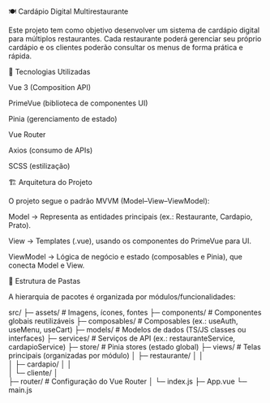 🍽️ Cardápio Digital Multirestaurante

Este projeto tem como objetivo desenvolver um sistema de cardápio digital para múltiplos restaurantes.
Cada restaurante poderá gerenciar seu próprio cardápio e os clientes poderão consultar os menus de forma prática e rápida.

🚀 Tecnologias Utilizadas

Vue 3 (Composition API)

PrimeVue (biblioteca de componentes UI)

Pinia (gerenciamento de estado)

Vue Router

Axios (consumo de APIs)

SCSS (estilização)

🏗️ Arquitetura do Projeto

O projeto segue o padrão MVVM (Model–View–ViewModel):

Model → Representa as entidades principais (ex.: Restaurante, Cardapio, Prato).

View → Templates (.vue), usando os componentes do PrimeVue para UI.

ViewModel → Lógica de negócio e estado (composables e Pinia), que conecta Model e View.

📂 Estrutura de Pastas

A hierarquia de pacotes é organizada por módulos/funcionalidades:

src/
 ├─ assets/                  # Imagens, ícones, fontes
 ├─ components/              # Componentes globais reutilizáveis
 ├─ composables/             # Composables (ex.: useAuth, useMenu, useCart)
 ├─ models/                  # Modelos de dados (TS/JS classes ou interfaces)
 ├─ services/                # Serviços de API (ex.: restauranteService, cardapioService)
 ├─ store/                   # Pinia stores (estado global)
 ├─ views/                   # Telas principais (organizadas por módulo)
 │   ├─ restaurante/
 │   │    
 │   ├─ cardapio/
 │   │    
 │   └─ cliente/
 │     
 ├─ router/                  # Configuração do Vue Router
 │   └─ index.js
 ├─ App.vue
 └─ main.js